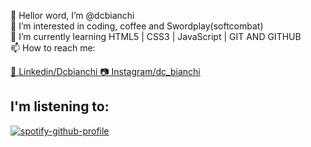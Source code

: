 👋 Hellor word, I’m @dcbianchi<br>
👀 I’m interested in coding, coffee and Swordplay(softcombat)<br>
🌱 I’m currently learning HTML5 | CSS3 | JavaScript | GIT AND GITHUB<br>
📫 How to reach me: 
  <p>
    <a href= "https://www.linkedin.com/in/dcbianchi/" >👜 Linkedin/Dcbianchi </a>
    <a href= "https://www.instagram.com/dc_bianchi/"> 📷 Instagram/dc_bianchi </a>
  </p>

## I'm listening to:
[![spotify-github-profile](https://spotify-github-profile.vercel.app/api/view?uid=dcbianchi15&cover_image=true&theme=novatorem&bar_color=000000&bar_color_cover=false)](https://github.com/kittinan/spotify-github-profile)

